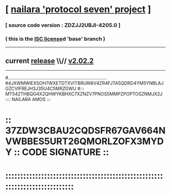 
# [ [nailara 'protocol seven' project](http://nailara.network/) ]

### [ source code version : ZDZJJ2UBJI-4205.0 ]

### ( this is the [ISC license](license)d 'base' branch )
---
## current [release](https://github.com/nailara-technologies/protocol-7/releases) \\\\// [v2.02.2](https://github.com/nailara-technologies/protocol-7/releases/tag/v2.02.2)
---

#.............................................................................
#4JXWMWIEXSOH7WXETDTXVITBRURI6V4ZR4FJTA5QDRD4YM5YNBLAJGZCVIFREJH3J35U4C5MRZGWU
#::: MT542THBQG4X2QHWYKBHXC7XZNZV7PNOS5MMPZPOPTOSZNMJX2J :::: NAILARA AMOS :::
# :: 37ZDW3CBAU2CQDSFR67GAV664NVWBBES5URT26QMORLZOFX3MYDY :: CODE SIGNATURE ::
# ::::::::::::::::::::::::::::::::::::::::::::::::::::::::::::::::::::::::::::
